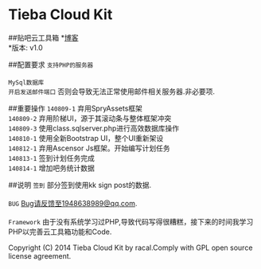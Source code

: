 ﻿Tieba Cloud Kit
===============

##贴吧云工具箱
*[博客](http://www.racalinux.cn)<br />
*版本: v1.0<br />

##配置要求
`支持PHP的服务器` <br  />  
`MySql数据库`    <br  />
`开启发送邮件端口` 否则会导致无法正常使用邮件相关服务器.非必要项. <br />

##重要操作
`140809-1`  弃用SpryAssets框架<br  />
`140809-2`  弃用阶梯UI，源于其滚动条与整体框架冲突 <br  />
`140809-3`  使用class.sqlserver.php进行高效数据库操作<br />
`140810-1`  使用全新Bootstrap UI，整个UI重新架设<br  />
`140812-1`  弃用Ascensor Js框架。开始编写计划任务<br  />
`140813-1`  签到计划任务完成<br  /> 
`140814-1`  增加吧务统计数据<br  />

##说明
`签到`       部分签到使用kk sign post的数据.<br  />  
`BUG`        Bug请反馈至1948638989@qq.com.<br  />  
`Framework`  由于没有系统学习过PHP,导致代码写得很糟糕，接下来的时间我学习PHP以完善云工具箱功能和Code.<br />    



Copyright (C) 2014 Tieba Cloud Kit by racal.Comply with GPL open source license agreement.
